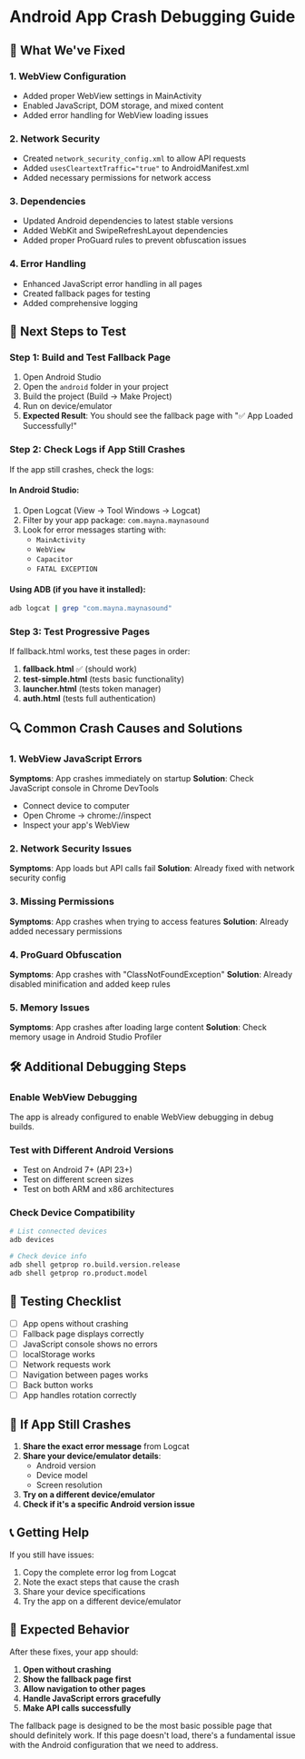 # Android App Crash Debugging Guide

## 🔧 What We've Fixed

### 1. **WebView Configuration**
- Added proper WebView settings in MainActivity
- Enabled JavaScript, DOM storage, and mixed content
- Added error handling for WebView loading issues

### 2. **Network Security**
- Created `network_security_config.xml` to allow API requests
- Added `usesCleartextTraffic="true"` to AndroidManifest.xml
- Added necessary permissions for network access

### 3. **Dependencies**
- Updated Android dependencies to latest stable versions
- Added WebKit and SwipeRefreshLayout dependencies
- Added proper ProGuard rules to prevent obfuscation issues

### 4. **Error Handling**
- Enhanced JavaScript error handling in all pages
- Created fallback pages for testing
- Added comprehensive logging

## 🚀 Next Steps to Test

### Step 1: Build and Test Fallback Page
1. Open Android Studio
2. Open the `android` folder in your project
3. Build the project (Build → Make Project)
4. Run on device/emulator
5. **Expected Result**: You should see the fallback page with "✅ App Loaded Successfully!"

### Step 2: Check Logs if App Still Crashes
If the app still crashes, check the logs:

#### In Android Studio:
1. Open Logcat (View → Tool Windows → Logcat)
2. Filter by your app package: `com.mayna.maynasound`
3. Look for error messages starting with:
   - `MainActivity`
   - `WebView`
   - `Capacitor`
   - `FATAL EXCEPTION`

#### Using ADB (if you have it installed):
```bash
adb logcat | grep "com.mayna.maynasound"
```

### Step 3: Test Progressive Pages
If fallback.html works, test these pages in order:

1. **fallback.html** ✅ (should work)
2. **test-simple.html** (tests basic functionality)
3. **launcher.html** (tests token manager)
4. **auth.html** (tests full authentication)

## 🔍 Common Crash Causes and Solutions

### 1. **WebView JavaScript Errors**
**Symptoms**: App crashes immediately on startup
**Solution**: Check JavaScript console in Chrome DevTools
- Connect device to computer
- Open Chrome → chrome://inspect
- Inspect your app's WebView

### 2. **Network Security Issues**
**Symptoms**: App loads but API calls fail
**Solution**: Already fixed with network security config

### 3. **Missing Permissions**
**Symptoms**: App crashes when trying to access features
**Solution**: Already added necessary permissions

### 4. **ProGuard Obfuscation**
**Symptoms**: App crashes with "ClassNotFoundException"
**Solution**: Already disabled minification and added keep rules

### 5. **Memory Issues**
**Symptoms**: App crashes after loading large content
**Solution**: Check memory usage in Android Studio Profiler

## 🛠️ Additional Debugging Steps

### Enable WebView Debugging
The app is already configured to enable WebView debugging in debug builds.

### Test with Different Android Versions
- Test on Android 7+ (API 23+)
- Test on different screen sizes
- Test on both ARM and x86 architectures

### Check Device Compatibility
```bash
# List connected devices
adb devices

# Check device info
adb shell getprop ro.build.version.release
adb shell getprop ro.product.model
```

## 📱 Testing Checklist

- [ ] App opens without crashing
- [ ] Fallback page displays correctly
- [ ] JavaScript console shows no errors
- [ ] localStorage works
- [ ] Network requests work
- [ ] Navigation between pages works
- [ ] Back button works
- [ ] App handles rotation correctly

## 🚨 If App Still Crashes

1. **Share the exact error message** from Logcat
2. **Share your device/emulator details**:
   - Android version
   - Device model
   - Screen resolution
3. **Try on a different device/emulator**
4. **Check if it's a specific Android version issue**

## 📞 Getting Help

If you still have issues:
1. Copy the complete error log from Logcat
2. Note the exact steps that cause the crash
3. Share your device specifications
4. Try the app on a different device/emulator

## 🎯 Expected Behavior

After these fixes, your app should:
1. **Open without crashing**
2. **Show the fallback page first**
3. **Allow navigation to other pages**
4. **Handle JavaScript errors gracefully**
5. **Make API calls successfully**

The fallback page is designed to be the most basic possible page that should definitely work. If this page doesn't load, there's a fundamental issue with the Android configuration that we need to address.









